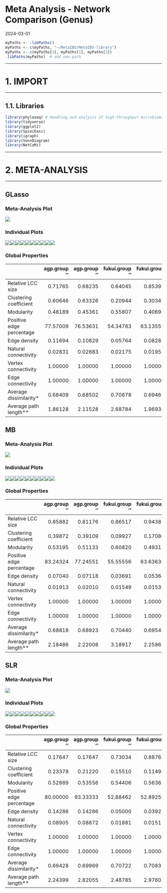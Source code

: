 Meta Analysis - Network Comparison (Genus)
================
2024-03-01

``` r
myPaths <- .libPaths()
myPaths <- c(myPaths, "~/MetaIBS/MetaIBS-library")
myPaths <- c(myPaths[3], myPaths[1], myPaths[2])
.libPaths(myPaths)  # add new path
```

------------------------------------------------------------------------

# 1. IMPORT

------------------------------------------------------------------------

## 1.1. Libraries

``` r
library(phyloseq) # Handling and analysis of high-throughput microbiome census data.
library(tidyverse)
library(ggplot2)
library(SpiecEasi)
library(igraph)
library(VennDiagram)
library(NetCoMi)
```

------------------------------------------------------------------------

# 2. META-ANALYSIS

------------------------------------------------------------------------

## GLasso

### Meta-Analysis Plot

![](../../../../outputs/network-comparison/Individual/plots/Genus/meta-analysis-glasso-1.png)<!-- -->

### Individual Plots

![](../../../../outputs/network-comparison/Individual/plots/Genus/single-network-glasso-1.png)<!-- -->![](../../../../outputs/network-comparison/Individual/plots/Genus/single-network-glasso-2.png)<!-- -->![](../../../../outputs/network-comparison/Individual/plots/Genus/single-network-glasso-3.png)<!-- -->![](../../../../outputs/network-comparison/Individual/plots/Genus/single-network-glasso-4.png)<!-- -->![](../../../../outputs/network-comparison/Individual/plots/Genus/single-network-glasso-5.png)<!-- -->![](../../../../outputs/network-comparison/Individual/plots/Genus/single-network-glasso-6.png)<!-- -->![](../../../../outputs/network-comparison/Individual/plots/Genus/single-network-glasso-7.png)<!-- -->![](../../../../outputs/network-comparison/Individual/plots/Genus/single-network-glasso-8.png)<!-- -->![](../../../../outputs/network-comparison/Individual/plots/Genus/single-network-glasso-9.png)<!-- -->![](../../../../outputs/network-comparison/Individual/plots/Genus/single-network-glasso-10.png)<!-- -->

### Global Properties

|  | agp.group ’’ | agp.group ’’ | fukui.group ’’ | fukui.group ’’ | hugerth.group ’’ | hugerth.group ’’ | labus.group ’’ | labus.group ’’ | liu.group ’’ | liu.group ’’ | lopresti.group ’’ | lopresti.group ’’ | mars.group ’’ | mars.group ’’ | nagel.group ’’ | nagel.group ’’ | zeber.group ’’ | zeber.group ’’ | zhuang.group ’’ | zhuang.group ’’ |
|:---|---:|---:|---:|---:|---:|---:|---:|---:|---:|---:|---:|---:|---:|---:|---:|---:|---:|---:|---:|---:|
| Relative LCC size | 0.71765 | 0.68235 | 0.64045 | 0.85393 | 0.68605 | 0.88372 | 0.15942 | 0.17391 | 0.82051 | 0.84615 | 0.10345 | 0.10345 | 0.77108 | 0.89157 | 0.49398 | 0.85542 | 0.33735 | 0.80723 | 0.18605 | 0.52326 |
| Clustering coefficient | 0.60646 | 0.63326 | 0.20944 | 0.30342 | 0.60699 | 0.31580 | 0.77056 | 0.20303 | 0.29154 | 0.47454 | 0.91975 | 0.58336 | 0.47628 | 0.38910 | 0.44291 | 0.30303 | 0.44294 | 0.33728 | 0.60246 | 0.23162 |
| Modularity | 0.48189 | 0.45361 | 0.55807 | 0.40698 | 0.35721 | 0.39684 | 0.08545 | 0.44133 | 0.55071 | 0.44869 | 0.03306 | 0.12245 | 0.55448 | 0.52264 | 0.59641 | 0.61817 | 0.36727 | 0.36775 | 0.44944 | 0.56304 |
| Positive edge percentage | 77.57009 | 76.53631 | 54.34783 | 63.13559 | 61.57025 | 62.13992 | 100.00000 | 100.00000 | 62.69841 | 62.11454 | 100.00000 | 100.00000 | 76.77419 | 62.13018 | 52.17391 | 54.33071 | 61.81818 | 61.85567 | 80.00000 | 60.29412 |
| Edge density | 0.11694 | 0.10829 | 0.05764 | 0.08281 | 0.14144 | 0.08526 | 0.58182 | 0.21212 | 0.06250 | 0.10583 | 0.73333 | 0.46667 | 0.07688 | 0.06257 | 0.08415 | 0.05111 | 0.14550 | 0.08774 | 0.25000 | 0.06869 |
| Natural connectivity | 0.02831 | 0.02883 | 0.02175 | 0.01954 | 0.03334 | 0.02050 | 0.18473 | 0.11964 | 0.02039 | 0.02412 | 0.30430 | 0.26966 | 0.02247 | 0.01907 | 0.03137 | 0.01761 | 0.04959 | 0.02274 | 0.09136 | 0.02814 |
| Vertex connectivity | 1.00000 | 1.00000 | 1.00000 | 1.00000 | 1.00000 | 1.00000 | 1.00000 | 1.00000 | 1.00000 | 1.00000 | 1.00000 | 1.00000 | 1.00000 | 1.00000 | 1.00000 | 1.00000 | 1.00000 | 1.00000 | 1.00000 | 1.00000 |
| Edge connectivity | 1.00000 | 1.00000 | 1.00000 | 1.00000 | 1.00000 | 1.00000 | 1.00000 | 1.00000 | 1.00000 | 1.00000 | 1.00000 | 1.00000 | 1.00000 | 1.00000 | 1.00000 | 1.00000 | 1.00000 | 1.00000 | 1.00000 | 1.00000 |
| Average dissimilarity\* | 0.68409 | 0.68502 | 0.70678 | 0.69461 | 0.68724 | 0.68775 | 0.65469 | 0.66325 | 0.69294 | 0.69161 | 0.65719 | 0.67156 | 0.68675 | 0.69055 | 0.70279 | 0.70269 | 0.69675 | 0.69354 | 0.69498 | 0.69764 |
| Average path length\*\* | 1.86128 | 2.11528 | 2.68784 | 1.96936 | 1.68452 | 1.95398 | 1.13115 | 1.99971 | 2.53487 | 1.89222 | 0.85004 | 1.11418 | 2.50202 | 2.60074 | 3.08835 | 2.92561 | 2.06008 | 2.17572 | 1.93384 | 3.02594 |

## MB

### Meta-Analysis Plot

![](../../../../outputs/network-comparison/Individual/plots/Genus/meta-analysis-mb-1.png)<!-- -->

### Individual Plots

![](../../../../outputs/network-comparison/Individual/plots/Genus/single-network-mb-1.png)<!-- -->![](../../../../outputs/network-comparison/Individual/plots/Genus/single-network-mb-2.png)<!-- -->![](../../../../outputs/network-comparison/Individual/plots/Genus/single-network-mb-3.png)<!-- -->![](../../../../outputs/network-comparison/Individual/plots/Genus/single-network-mb-4.png)<!-- -->![](../../../../outputs/network-comparison/Individual/plots/Genus/single-network-mb-5.png)<!-- -->![](../../../../outputs/network-comparison/Individual/plots/Genus/single-network-mb-6.png)<!-- -->![](../../../../outputs/network-comparison/Individual/plots/Genus/single-network-mb-7.png)<!-- -->![](../../../../outputs/network-comparison/Individual/plots/Genus/single-network-mb-8.png)<!-- -->![](../../../../outputs/network-comparison/Individual/plots/Genus/single-network-mb-9.png)<!-- -->![](../../../../outputs/network-comparison/Individual/plots/Genus/single-network-mb-10.png)<!-- -->

### Global Properties

|  | agp.group ’’ | agp.group ’’ | fukui.group ’’ | fukui.group ’’ | hugerth.group ’’ | hugerth.group ’’ | labus.group ’’ | labus.group ’’ | liu.group ’’ | liu.group ’’ | lopresti.group ’’ | lopresti.group ’’ | mars.group ’’ | mars.group ’’ | nagel.group ’’ | nagel.group ’’ | zeber.group ’’ | zeber.group ’’ | zhuang.group ’’ | zhuang.group ’’ |
|:---|---:|---:|---:|---:|---:|---:|---:|---:|---:|---:|---:|---:|---:|---:|---:|---:|---:|---:|---:|---:|
| Relative LCC size | 0.85882 | 0.81176 | 0.86517 | 0.94382 | 0.76744 | 0.97674 | 0.84058 | 0.84058 | 0.98718 | 0.97436 | 0.27586 | 0.36207 | 1.00000 | 1.00000 | 0.97590 | 1.00000 | 0.97590 | 0.98795 | 1.00000 | 0.98837 |
| Clustering coefficient | 0.39872 | 0.39109 | 0.09927 | 0.17080 | 0.44096 | 0.15734 | 0.08078 | 0.11687 | 0.15532 | 0.23728 | 0.00000 | 0.07038 | 0.13460 | 0.09689 | 0.09350 | 0.13744 | 0.07703 | 0.09757 | 0.26540 | 0.08000 |
| Modularity | 0.53195 | 0.51133 | 0.60820 | 0.49311 | 0.52420 | 0.43031 | 0.67671 | 0.68062 | 0.53426 | 0.48609 | 0.49414 | 0.57937 | 0.49671 | 0.48053 | 0.54784 | 0.61333 | 0.56061 | 0.42765 | 0.26353 | 0.53766 |
| Positive edge percentage | 83.24324 | 77.24551 | 55.55556 | 63.63636 | 75.81699 | 61.01695 | 77.33333 | 83.09859 | 58.57143 | 68.60465 | 81.25000 | 76.19048 | 67.63006 | 56.54762 | 42.74809 | 58.06452 | 60.93750 | 56.59341 | 52.52525 | 52.34899 |
| Edge density | 0.07040 | 0.07118 | 0.03691 | 0.05364 | 0.07133 | 0.06770 | 0.04537 | 0.04295 | 0.04785 | 0.06035 | 0.13333 | 0.10000 | 0.05084 | 0.04937 | 0.04043 | 0.03644 | 0.03951 | 0.05480 | 0.13543 | 0.04174 |
| Natural connectivity | 0.01913 | 0.02010 | 0.01549 | 0.01539 | 0.02076 | 0.01629 | 0.02117 | 0.02114 | 0.01624 | 0.01734 | 0.08469 | 0.06144 | 0.01554 | 0.01522 | 0.01496 | 0.01456 | 0.01512 | 0.01576 | 0.02193 | 0.01450 |
| Vertex connectivity | 1.00000 | 1.00000 | 1.00000 | 1.00000 | 1.00000 | 1.00000 | 1.00000 | 1.00000 | 1.00000 | 1.00000 | 1.00000 | 1.00000 | 1.00000 | 1.00000 | 1.00000 | 1.00000 | 1.00000 | 1.00000 | 2.00000 | 1.00000 |
| Edge connectivity | 1.00000 | 1.00000 | 1.00000 | 1.00000 | 1.00000 | 1.00000 | 1.00000 | 1.00000 | 1.00000 | 1.00000 | 1.00000 | 1.00000 | 1.00000 | 1.00000 | 1.00000 | 1.00000 | 1.00000 | 1.00000 | 2.00000 | 1.00000 |
| Average dissimilarity\* | 0.68818 | 0.68923 | 0.70440 | 0.69544 | 0.68765 | 0.69324 | 0.67385 | 0.66645 | 0.69504 | 0.68897 | 0.65726 | 0.68056 | 0.68252 | 0.69365 | 0.70302 | 0.69443 | 0.68805 | 0.69424 | 0.69017 | 0.69532 |
| Average path length\*\* | 2.18486 | 2.22008 | 3.18917 | 2.25862 | 2.21032 | 1.96763 | 4.91766 | 4.12657 | 2.59529 | 2.20529 | 2.36857 | 3.27761 | 2.34334 | 2.27655 | 2.81512 | 3.29520 | 2.82814 | 2.27438 | 1.43864 | 2.63544 |

## SLR

### Meta-Analysis Plot

![](../../../../outputs/network-comparison/Individual/plots/Genus/meta-analysis-slr-1.png)<!-- -->

### Individual Plots

![](../../../../outputs/network-comparison/Individual/plots/Genus/single-network-slr-1.png)<!-- -->![](../../../../outputs/network-comparison/Individual/plots/Genus/single-network-slr-2.png)<!-- -->![](../../../../outputs/network-comparison/Individual/plots/Genus/single-network-slr-3.png)<!-- -->![](../../../../outputs/network-comparison/Individual/plots/Genus/single-network-slr-4.png)<!-- -->![](../../../../outputs/network-comparison/Individual/plots/Genus/single-network-slr-5.png)<!-- -->![](../../../../outputs/network-comparison/Individual/plots/Genus/single-network-slr-6.png)<!-- -->![](../../../../outputs/network-comparison/Individual/plots/Genus/single-network-slr-7.png)<!-- -->![](../../../../outputs/network-comparison/Individual/plots/Genus/single-network-slr-8.png)<!-- -->![](../../../../outputs/network-comparison/Individual/plots/Genus/single-network-slr-9.png)<!-- -->![](../../../../outputs/network-comparison/Individual/plots/Genus/single-network-slr-10.png)<!-- -->

### Global Properties

|  | agp.group ’’ | agp.group ’’ | fukui.group ’’ | fukui.group ’’ | hugerth.group ’’ | hugerth.group ’’ | labus.group ’’ | labus.group ’’ | liu.group ’’ | liu.group ’’ | lopresti.group ’’ | lopresti.group ’’ | mars.group ’’ | mars.group ’’ | nagel.group ’’ | nagel.group ’’ | zeber.group ’’ | zeber.group ’’ | zhuang.group ’’ | zhuang.group ’’ |
|:---|---:|---:|---:|---:|---:|---:|---:|---:|---:|---:|---:|---:|---:|---:|---:|---:|---:|---:|---:|---:|
| Relative LCC size | 0.17647 | 0.17647 | 0.73034 | 0.88764 | 0.13953 | 0.83721 | 0.10145 | 0.39130 | 0.76923 | 0.79487 | 0.56897 | 0.10345 | 0.86747 | 0.06024 | 0.79518 | 0.77108 | 0.62651 | 0.81928 | 0.61628 | 0.72093 |
| Clustering coefficient | 0.23378 | 0.21220 | 0.15510 | 0.11498 | 0.00000 | 0.10802 | 0.33337 | 0.09019 | 0.22053 | 0.15056 | 0.33156 | 0.00000 | 0.46720 | 0.00000 | 0.25306 | 0.33648 | 0.27867 | 0.12843 | 0.34982 | 0.19178 |
| Modularity | 0.52889 | 0.53556 | 0.54406 | 0.56362 | 0.46694 | 0.70487 | 0.21429 | 0.49267 | 0.46872 | 0.65706 | 0.33827 | 0.26000 | 0.47492 | 0.21875 | 0.47013 | 0.56051 | 0.54446 | 0.61883 | 0.36851 | 0.47588 |
| Positive edge percentage | 80.00000 | 93.33333 | 52.88462 | 52.89256 | 72.72727 | 63.63636 | 71.42857 | 63.88889 | 54.09836 | 66.66667 | 45.71429 | 100.00000 | 60.21505 | 50.00000 | 41.86047 | 50.89286 | 58.22785 | 52.12766 | 51.14504 | 49.13793 |
| Edge density | 0.14286 | 0.14286 | 0.05000 | 0.03927 | 0.16667 | 0.03443 | 0.33333 | 0.10256 | 0.06893 | 0.04283 | 0.13258 | 0.33333 | 0.07277 | 0.40000 | 0.06014 | 0.05556 | 0.05958 | 0.04126 | 0.09507 | 0.06134 |
| Natural connectivity | 0.08905 | 0.08872 | 0.01881 | 0.01517 | 0.11375 | 0.01642 | 0.21603 | 0.04753 | 0.02146 | 0.01937 | 0.04090 | 0.25777 | 0.01933 | 0.31424 | 0.01911 | 0.01954 | 0.02382 | 0.01761 | 0.02554 | 0.02019 |
| Vertex connectivity | 1.00000 | 1.00000 | 1.00000 | 1.00000 | 1.00000 | 1.00000 | 1.00000 | 1.00000 | 1.00000 | 1.00000 | 1.00000 | 1.00000 | 1.00000 | 1.00000 | 1.00000 | 1.00000 | 1.00000 | 1.00000 | 1.00000 | 1.00000 |
| Edge connectivity | 1.00000 | 1.00000 | 1.00000 | 1.00000 | 1.00000 | 1.00000 | 1.00000 | 1.00000 | 1.00000 | 1.00000 | 1.00000 | 1.00000 | 1.00000 | 1.00000 | 1.00000 | 1.00000 | 1.00000 | 1.00000 | 1.00000 | 1.00000 |
| Average dissimilarity\* | 0.69428 | 0.69969 | 0.70722 | 0.70837 | 0.69807 | 0.70027 | 0.70055 | 0.69369 | 0.70152 | 0.69888 | 0.70933 | 0.67869 | 0.69839 | 0.71316 | 0.71032 | 0.70241 | 0.70268 | 0.70396 | 0.70681 | 0.70777 |
| Average path length\*\* | 2.24399 | 2.82055 | 2.48785 | 2.97601 | 2.43934 | 3.85929 | 1.60124 | 2.24703 | 2.05416 | 3.47837 | 1.79497 | 1.40647 | 2.08993 | 1.43375 | 2.15913 | 2.50628 | 2.60620 | 3.34116 | 1.84456 | 2.10503 |
